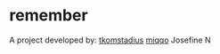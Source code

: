 remember
============

A project developed by:
[tkomstadius](https://github.com/tkomstadius)
[miqqo](https://github.com/miqqo)
Josefine N